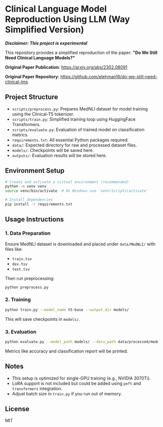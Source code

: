 
# Clinical Language Model Reproduction Using LLM (Way Simplified Version)

***Disclaimer: This project is experimental***  

This repository provides a simplified reproduction of the paper: **"Do We Still Need Clinical Language Models?"**

**Original Paper Publication**: https://arxiv.org/abs/2302.08091

**Original Paper Repository**: https://github.com/elehman16/do-we-still-need-clinical-lms

## Project Structure

- `scripts/preprocess.py`: Prepares MedNLI dataset for model training using the Clinical-T5 tokenizer.
- `scripts/train.py`: Simplified training loop using HuggingFace Transformers.
- `scripts/evaluate.py`: Evaluation of trained model on classification metrics.
- `requirements.txt`: All essential Python packages required.
- `data/`: Expected directory for raw and processed dataset files.
- `models/`: Checkpoints will be saved here.
- `outputs/`: Evaluation results will be stored here.

## Environment Setup

```bash
# Create and activate a virtual environment (recommended)
python -m venv venv
source venv/bin/activate  # On Windows use `venv\Scripts\activate`

# Install dependencies
pip install -r requirements.txt
```

## Usage Instructions

### 1. Data Preparation

Ensure MedNLI dataset is downloaded and placed under `data/MedNLI/` with files like:
- `train.tsv`
- `dev.tsv`
- `test.tsv`

Then run preprocessing:

```bash
python preprocess.py
```

### 2. Training

```bash
python train.py --model_name t5-base --output_dir models/
```

This will save checkpoints in `models/`.

### 3. Evaluation

```bash
python evaluate.py --model_path models/ --data_path data/processed/mednli_dev.json
```

Metrics like accuracy and classification report will be printed.

## Notes

- This setup is optimized for single-GPU training (e.g., NVIDIA 3070Ti).
- LoRA support is not included but could be added using `peft` and `transformers` integration.
- Adjust batch size in `train.py` if you run out of memory.

## License

MIT
